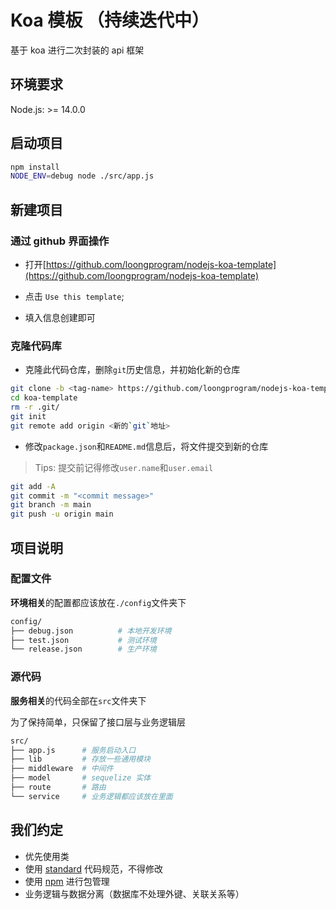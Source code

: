 # Koa 模板 （持续迭代中）

基于 koa 进行二次封装的 api 框架

## 环境要求

Node.js: >= 14.0.0

## 启动项目

```bash
npm install
NODE_ENV=debug node ./src/app.js 
```

## 新建项目

### 通过 github 界面操作

+ 打开[https://github.com/loongprogram/nodejs-koa-template](https://github.com/loongprogram/nodejs-koa-template)

+ 点击 `Use this template`;

+ 填入信息创建即可

### 克隆代码库

+ 克隆此代码仓库，删除`git`历史信息，并初始化新的仓库

```bash
git clone -b <tag-name> https://github.com/loongprogram/nodejs-koa-template.git <your-project-name> --depth=1
cd koa-template
rm -r .git/
git init
git remote add origin <新的`git`地址>
```

+ 修改`package.json`和`README.md`信息后，将文件提交到新的仓库

> Tips: 提交前记得修改`user.name`和`user.email`

```bash
git add -A
git commit -m "<commit message>"
git branch -m main
git push -u origin main
```

## 项目说明

### 配置文件

**环境相关**的配置都应该放在`./config`文件夹下

```bash
config/
├── debug.json          # 本地开发环境
├── test.json           # 测试环境
└── release.json        # 生产环境
```

### 源代码

**服务相关**的代码全部在`src`文件夹下

为了保持简单，只保留了接口层与业务逻辑层

```bash
src/
├── app.js      # 服务启动入口
├── lib         # 存放一些通用模块
├── middleware  # 中间件
├── model       # sequelize 实体
├── route       # 路由
└── service     # 业务逻辑都应该放在里面
```

## 我们约定

+ 优先使用类
+ 使用 [standard](https://standardjs.com/readme-zhcn.html) 代码规范，不得修改
+ 使用 [npm](https://docs.npmjs.com/cli/v7/commands) 进行包管理
+ 业务逻辑与数据分离（数据库不处理外键、关联关系等）
